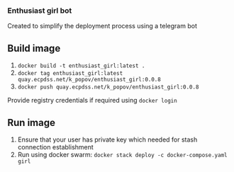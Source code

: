### Enthusiast girl bot

Created to simplify the deployment process using a telegram bot

## Build image
1. `docker build -t enthusiast_girl:latest .`
2. `docker tag enthusiast_girl:latest quay.ecpdss.net/k_popov/enthusiast_girl:0.0.8`
3. `docker push quay.ecpdss.net/k_popov/enthusiast_girl:0.0.8` 

Provide registry credentials if required using `docker login`

## Run image
1. Ensure that your user has private key which needed for stash connection establishment
2. Run using docker swarm: `docker stack deploy -c docker-compose.yaml girl`